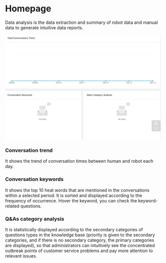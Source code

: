 # Homepage

Data analysis is the data extraction and summary of robot data and manual data to generate intuitive data reports.

![](.gitbook/assets/image%20%2814%29.png)

### Conversation trend

It shows the trend of conversation times between human and robot each day.

### Conversation keywords

It shows the top 10 heat words that are mentioned in the conversations within a selected period. It is sorted and displayed according to the frequency of occurrence. Hover the keyword, you can check the keyword-related questions.

### Q&As category analysis

It is statistically displayed according to the secondary categories of questions types in the knowledge base \(priority is given to the secondary categories, and if there is no secondary category, the primary categories are displayed\), so that administrators can intuitively see the concentrated outbreak points of customer service problems and pay more attention to relevant issues.  


